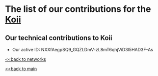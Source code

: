 # The list of our contributions for the [Koii](https://koii.network/)

## Our technical contributions to Koii

- Our active ID: NXXfAegpSQ9_GQZLDmV-zL8mT6qhjViD3I5HAD3F-As


[<<back to networks](https://github.com/nq4-net/entrance/tree/main/networks)

[<<back to main](https://github.com/nq4-net/entrance)